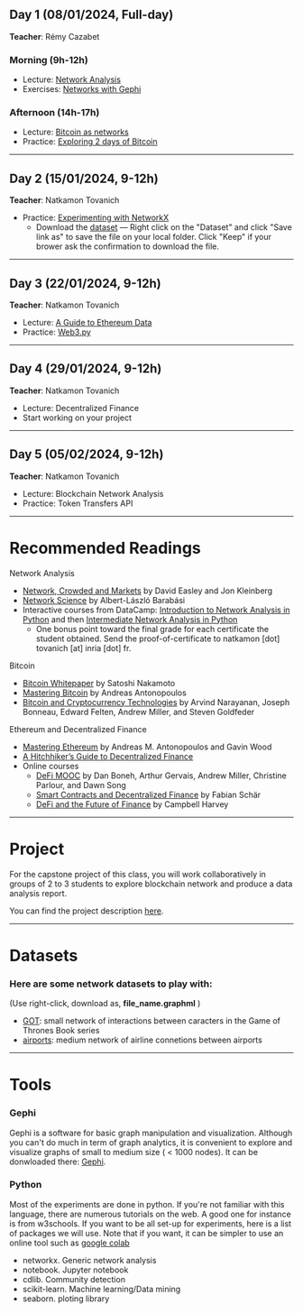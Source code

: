 ## Day 1 (08/01/2024, Full-day)
**Teacher**: Rémy Cazabet
### Morning (9h-12h)
* Lecture: [Network Analysis](http://cazabetremy.fr/Teaching/bitcoinClass/2024/Graphs_aggregatedFTD.pdf)
* Exercises: [Networks with Gephi](http://cazabetremy.fr/Teaching/bitcoinClass/2024/gephi2-parts.pdf)

### Afternoon (14h-17h)
* Lecture: [Bitcoin as networks](http://cazabetremy.fr/Teaching/bitcoinClass/2024/Bitcoin-asNetwork.pdf)
* Practice: [Exploring 2 days of Bitcoin](https://github.com/Yquetzal/Bitcoin-Datathon/blob/main/Entity_network_101.ipynb)

-------

## Day 2 (15/01/2024, 9-12h)
**Teacher**: Natkamon Tovanich

* Practice: [Experimenting with NetworkX](https://drive.google.com/file/d/16_hN3-RWD8lvCiOfe1ma-5uLMygDi82b/view?usp=drive_link)
    * Download the [dataset](http://cazabetremy.fr/Teaching/CN2020/airportsAndCoord.graphml) — Right click on the "Dataset" and click "Save link as" to save the file on your local folder. Click "Keep" if your brower ask the confirmation to download the file.

-------

## Day 3 (22/01/2024, 9-12h)
**Teacher**: Natkamon Tovanich

* Lecture: [A Guide to Ethereum Data](https://docs.google.com/presentation/d/12L3yImIQFKKR7p_zOTcw-M1oi868Ib96iqN0GN59S_A/edit?usp=sharing)
* Practice: [Web3.py](https://drive.google.com/file/d/1qiQO6m2JKFAc5LzJIDpLJmLA4NuxFuR8/view?usp=sharing)

-------

## Day 4 (29/01/2024, 9-12h)
**Teacher**: Natkamon Tovanich

* Lecture: Decentralized Finance
* Start working on your project

-------

## Day 5 (05/02/2024, 9-12h)
**Teacher**: Natkamon Tovanich

* Lecture: Blockchain Network Analysis
* Practice: Token Transfers API

------
# Recommended Readings

Network Analysis
* [Network, Crowded and Markets](https://www.cs.cornell.edu/home/kleinber/networks-book/) by David Easley and Jon Kleinberg
* [Network Science](http://networksciencebook.com/) by Albert-László Barabási
* Interactive courses from DataCamp: [Introduction to Network Analysis in Python](https://www.datacamp.com/courses/introduction-to-network-analysis-in-python) and then [Intermediate Network Analysis in Python](https://www.datacamp.com/courses/intermediate-network-analysis-in-python)
    * One bonus point toward the final grade for each certificate the student obtained. Send the proof-of-certificate to natkamon [dot] tovanich [at] inria [dot] fr.

Bitcoin
* [Bitcoin Whitepaper](https://bitcoin.org/bitcoin.pdf) by Satoshi Nakamoto
* [Mastering Bitcoin](https://github.com/bitcoinbook/bitcoinbook) by Andreas Antonopoulos
* [Bitcoin and Cryptocurrency Technologies](https://bitcoinbook.cs.princeton.edu/) by Arvind Narayanan, Joseph Bonneau, Edward Felten, Andrew Miller, and Steven Goldfeder

Ethereum and Decentralized Finance
* [Mastering Ethereum](https://github.com/ethereumbook/ethereumbook) by Andreas M. Antonopoulos and Gavin Wood 
* [A Hitchhiker’s Guide to Decentralized Finance](https://www.blockchain-polytechnique.com/a-hitchhikers-guide-to-decentralized-finance/)
* Online courses
    * [DeFi MOOC](https://defi-learning.org/f22) by Dan Boneh, Arthur Gervais, Andrew Miller, Christine Parlour, and Dawn Song
    * [Smart Contracts and Decentralized Finance](https://www.youtube.com/watch?v=Pl__61wF_4w&list=PLoVRRjQbqYFyV6DQtoNlCbnp3QrvSITPi) by Fabian Schär
    * [DeFi and the Future of Finance](https://www.youtube.com/@campbellharvey/playlists) by Campbell Harvey

------
# Project

For the capstone project of this class, you will work collaboratively in groups of 2 to 3 students to explore blockchain network and produce a data analysis report.

You can find the project description [here](https://docs.google.com/document/d/1fHUsrbJzU73xZ0yLbEeFK6jE3agPvTqzrFt2BThNIeI/edit).

------
# Datasets
### Here are some network datasets to play with:

(Use right-click, download as, **file_name.graphml** )

* [GOT](http://cazabetremy.fr/Teaching/CN2021/dataset/GOT.graphml): small network of interactions between caracters in the Game of Thrones Book series
* [airports](http://cazabetremy.fr/Teaching/CN2021/dataset/airportsAndCoord.graphml): medium network of airline connetions between airports

------
# Tools
### Gephi
Gephi is a software for basic graph manipulation and visualization. Although you can't do much in term of graph analytics, it is convenient to explore and visualize graphs of small to medium size ( < 1000 nodes). 
It can be donwloaded there: [Gephi](http://gephi.org). 

### Python
Most of the experiments are done in python. If you're not familiar with this language, there are numerous tutorials on the web. A good one for instance is from w3schools. If you want to be all set-up for experiments, here is a list of packages we will use. Note that if you want, it can be simpler to use an online tool such as [google colab](https://colab.research.google.com)
* networkx. Generic network analysis
* notebook. Jupyter notebook
* cdlib. Community detection
* scikit-learn. Machine learning/Data mining
* seaborn. ploting library